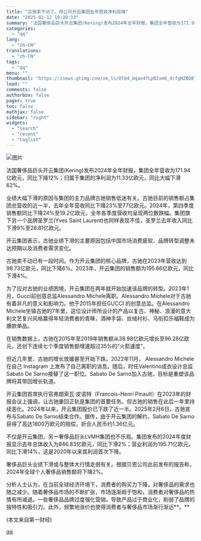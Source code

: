```yaml
---
title: "古驰卖不动了，母公司开云集团去年营收净利双降"
date: "2025-02-12 19:39:13"
summary: "法国奢侈品巨头开云集团(Kering)发布2024年全年财报，集团全年营收为171.94亿欧元，同比..."
categories:
  - "qq"
lang:
  - "zh-CN"
translations:
  - "zh-CN"
tags:
  - "qq"
menu: ""
thumbnail: "https://inews.gtimg.com/om_ls/OlQ4_bqao4fLpBIxm6_dcfgHZBQ8TtN8SjpDgMLzlGFIMAA_640360/0"
lead: ""
comments: false
authorbox: false
pager: true
toc: false
mathjax: false
sidebar: "right"
widgets:
  - "search"
  - "recent"
  - "taglist"
---
```


![图片](https://inews.gtimg.com/om_bt/ON6jGT3nqGPpSIyD_VGeMkjFkPLD1SxE9WgrniPWt7ukcAA/641)

法国奢侈品巨头开云集团(Kering)发布2024年全年财报，集团全年营收为171.94亿欧元，同比下降12%；归属于集团的净利润为11.33亿欧元，同比大幅下滑62%。

业绩大幅下滑的原因与集团的主力品牌古驰销售低迷有关。古驰目前的销售额占集团总营收的近一半，去年全年营收同比下降23%至77亿欧元。2024年，第四季度销售额同比下降24%至19.2亿欧元，全年各季度营收均呈现两位数跌幅。集团旗下另一个品牌圣罗兰(Yves Saint Laurent)也同样表现不佳，圣罗兰去年收入同比下滑9%至28.81亿欧元。

开云集团表示，古驰业绩下滑的主要原因包括中国市场消费疲软、品牌转型调整未达预期以及消费者需求变化。

古驰卖不动已有一段时间。作为开云集团的核心品牌，古驰在2023年营收达到98.73亿欧元，同比下降6%。2023年，开云集团的销售额为195.66亿欧元，同比下滑4%。

为了应对古驰的业绩困境，开云集团在两年就开始加速该品牌的转型。2023年1月，Gucci前创意总监Alessandro Michele离职。Alessandro Michele对于古驰有着非凡的意义和影响力。他于2015年担任GUCCI 的创意总监。在Alessandro Michele坐镇古驰的7年里，这位设计师所设计的产品以复古、神秘、浪漫的意大利文艺复兴风格赢得年轻消费者的青睐，酒神手袋、丝绒衬衫、马衔扣乐福鞋成为爆款单品。

在销售数据上，古驰在2015年至2019年销售额从38.98亿欧元增长至96.28亿欧元，还创下连续七个季度销售额增速超过35%的“火箭速度”。

但近几年里，古驰的增长放缓甚至开始下跌。2022年11月， Alessandro Michele在自己 Instagram 上发布了自己离职的消息。随后，时任Valentino成衣设计总监Sabato De Sarno接替了这一职位。Sabato De Sarno加入古驰，目标是重塑该品牌将其带回增长轨道。

开云集团首席执行官弗朗索瓦·皮诺特（Francois-Henri Pinault）在2023年的财报会议上强调，让古驰重回正轨是集团的首要任务。但古驰的销售在此后一年里持续恶化。2024年以来，开云集团股价已下跌了近一半。2025年2月6日，古驰宣布与Sabato De Sarno结束合作。据传，由于开云集团的解约，Sabato De Sarno获得了高达1800万欧元的赔偿，折合人民币约1.36亿元。

不仅是开云集团，另一奢侈品巨头LVMH集团也不乐观。集团发布的2024年度财报显示去年总体收入为846.83亿欧元，同比下滑2%；营业利润为195.71亿欧元，同比下滑14%，这是2020年以来其利润首次下降。

奢侈品巨头业绩下滑或与整体大行情走弱有关。根据贝恩公司此前发布的报告称， 2024年全球个人奢侈品销售额将下降2%。

分析人士认为，在当前全球经济环境下，消费者的购买力下降，对奢侈品的需求也随之减少。随着奢侈品市场的不断扩张，市场逐渐趋于饱和，消费者对奢侈品的热情有所减退。一些奢侈品品牌过度强化营销，导致产品过于商业化，削弱了品牌的独特性和吸引力。此外，频繁地涨价也使得消费者与奢侈品市场渐行渐远**。**

(本文来自第一财经)

[qq](https://new.qq.com/rain/a/20250212A08HM300)

